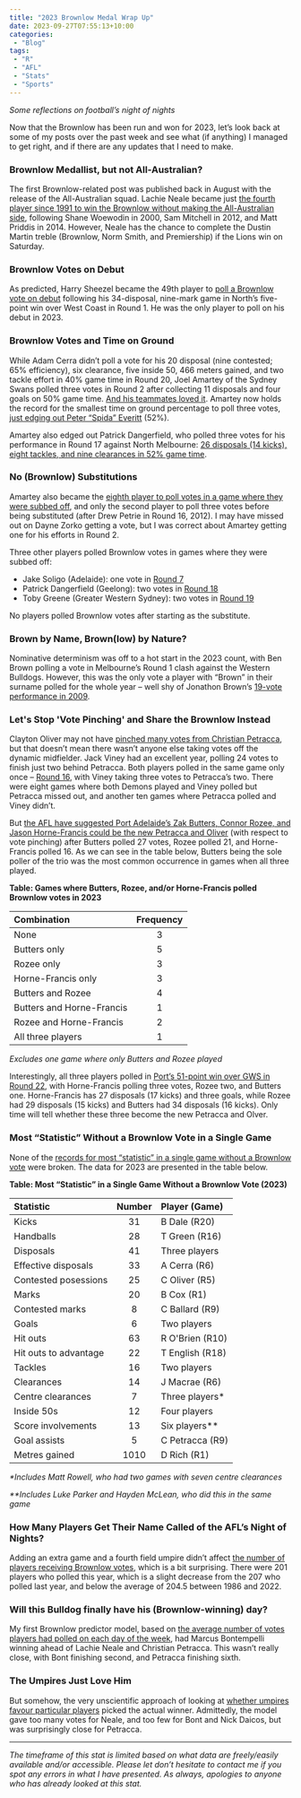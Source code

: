 ```yaml
---
title: "2023 Brownlow Medal Wrap Up"
date: 2023-09-27T07:55:13+10:00
categories:
 - "Blog"
tags:
 - "R"
 - "AFL" 
 - "Stats"
 - "Sports"
---
```


*Some reflections on football’s night of nights*

<!--more-->

Now that the Brownlow has been run and won for 2023, let’s look back at some of my posts over the past week and see what (if anything) I managed to get right, and if there are any updates that I need to make.

### Brownlow Medallist, but not All-Australian?

The first Brownlow-related post was published back in August with the release of the All-Australian squad. Lachie Neale became just [the fourth player since 1991 to win the Brownlow without making the All-Australian side](https://www.lincolntracy.com/posts/brownlow-aa/), following Shane Woewodin in 2000, Sam Mitchell in 2012, and Matt Priddis in 2014. However, Neale has the chance to complete the Dustin Martin treble (Brownlow, Norm Smith, and Premiership) if the Lions win on Saturday.

### Brownlow Votes on Debut

As predicted, Harry Sheezel became the 49th player to [poll a Brownlow vote on debut](https://www.lincolntracy.com/posts/brownlow-votes-on-debut/) following his 34-disposal, nine-mark game in North’s five-point win over West Coast in Round 1. He was the only player to poll on his debut in 2023.

### Brownlow Votes and Time on Ground

While Adam Cerra didn’t poll a vote for his 20 disposal (nine contested; 65% efficiency), six clearance, five inside 50, 466 meters gained, and two tackle effort in 40% game time in Round 20, Joel Amartey of the Sydney Swans polled three votes in Round 2 after collecting 11 disposals and four goals on 50% game time. [And his teammates loved it](https://www.facebook.com/watch/?v=5861730190596875). Amartey now holds the record for the smallest time on ground percentage to poll three votes, [just edging out Peter “Spida” Everitt](https://www.lincolntracy.com/posts/brownlow-votes-tog/#:~:text=Former%20St%20Kilda%2C%20Hawthorn%2C%20and%20Sydney%20ruckman%20Peter%20%E2%80%9CSpida%E2%80%9D%20Everitt%20holds%20the%20record%20for%20the%20smallest%20time%20on%20ground%20percentage%20to%20earn%20three%20Brownlow%20votes%20(52%25)%20when%20Sydney%20defeated%20Richmond%20by%2016%20points%20in%20Round%202%2C%202007.) (52%). 

Amartey also edged out Patrick Dangerfield, who polled three votes for his performance in Round 17 against North Melbourne: [26 disposals (14 kicks), eight tackles, and nine clearances in 52% game time](https://afltables.com/afl/stats/games/2023/091220230709.html). 

### No (Brownlow) Substitutions

Amartey also became the [eighth player to poll votes in a game where they were subbed off](https://www.lincolntracy.com/posts/no-brownlow-substitutions/#:~:text=Seven%20players%20have%20polled%20Brownlow%20votes%20in%20games%20where%20they%20were%20subbed%20off), and only the second player to poll three votes before being substituted (after Drew Petrie in Round 16, 2012). I may have missed out on Dayne Zorko getting a vote, but I was correct about Amartey getting one for his efforts in Round 2. 

Three other players polled Brownlow votes in games where they were subbed off:
- Jake Soligo (Adelaide): one vote in [Round 7](https://afltables.com/afl/stats/games/2023/010420230430.html)
- Patrick Dangerfield (Geelong): two votes in [Round 18](https://afltables.com/afl/stats/games/2023/050920230715.html)
- Toby Greene (Greater Western Sydney): two votes in [Round 19](https://afltables.com/afl/stats/games/2023/202120230723.html)

No players polled Brownlow votes after starting as the substitute. 

### Brown by Name, Brown(low) by Nature?

Nominative determinism was off to a hot start in the 2023 count, with Ben Brown polling a vote in Melbourne’s Round 1 clash against the Western Bulldogs. However, this was the only vote a player with “Brown” in their surname polled for the whole year – well shy of Jonathon Brown’s [19-vote performance in 2009](https://www.lincolntracy.com/posts/brown-name-nature/#:~:text=19%20votes%20was%20good%20enough%20for%20fourth). 

### Let's Stop 'Vote Pinching' and Share the Brownlow Instead

Clayton Oliver may not have [pinched many votes from Christian Petracca](https://www.lincolntracy.com/posts/sharing-the-brownlow/), but that doesn’t mean there wasn’t anyone else taking votes off the dynamic midfielder. Jack Viney had an excellent year, polling 24 votes to finish just two behind Petracca. Both players polled in the same game only once – [Round 16](https://afltables.com/afl/stats/games/2023/112120230702.html), with Viney taking three votes to Petracca’s two. There were eight games where both Demons played and Viney polled but Petracca missed out, and another ten games where Petracca polled and Viney didn’t. 

But [the AFL have suggested Port Adelaide’s Zak Butters, Connor Rozee, and Jason Horne-Francis could be the new Petracca and Oliver](https://www.afl.com.au/news/1041547/brownlow-talking-points-young-guns-fire-swans-final-fling-falls-short#:~:text=The%20new%20Oliver%20and%20Petracca%3F) (with respect to vote pinching) after Butters polled 27 votes, Rozee polled 21, and Horne-Francis polled 16. As we can see in the table below, Butters being the sole poller of the trio was the most common occurrence in games when all three played.

**Table: Games where Butters, Rozee, and/or Horne-Francis polled Brownlow votes in 2023**

<center>

| Combination               | Frequency |
| :------------------------ | :-------: |
| None                      | 3         |
| Butters only              | 5         |
| Rozee only                | 3         |
| Horne-Francis only        | 3         |
| Butters and Rozee         | 4         |
| Butters and Horne-Francis | 1         |
| Rozee and Horne-Francis   | 2         |
| All three players         | 1         |

</center>

*Excludes one game where only Butters and Rozee played*

Interestingly, all three players polled in [Port’s 51-point win over GWS in Round 22](https://afltables.com/afl/stats/games/2023/132120230813.html), with Horne-Francis polling three votes, Rozee two, and Butters one. Horne-Francis has 27 disposals (17 kicks) and three goals, while Rozee had 29 disposals (15 kicks) and Butters had 34 disposals (16 kicks). Only time will tell whether these three become the new Petracca and Olver. 

### Most “Statistic” Without a Brownlow Vote in a Single Game

None of the [records for most “statistic” in a single game without a Brownlow vote](https://www.lincolntracy.com/posts/most-stats-without-brownlow-vote/#:~:text=Table%3A%20Most%20%E2%80%9CStatistic%E2%80%9D%20Without%20a%20Brownlow%20Vote%20in%20a%20Single%20Game%2C%201984%2D2022) were broken. The data for 2023 are presented in the table below. 

**Table: Most “Statistic” in a Single Game Without a Brownlow Vote (2023)**

<center>

| Statistic             | Number | Player (Game)   |
| :-------------------- | :----: | :-------------- |
| Kicks                 | 31     | B Dale (R20)    |
| Handballs             | 28     | T Green (R16)   |
| Disposals             | 41     | Three players   |
| Effective disposals   | 33     | A Cerra (R6)    |
| Contested posessions  | 25     | C Oliver (R5)   |
| Marks                 | 20     | B Cox (R1)      |
| Contested marks       | 8      | C Ballard (R9)  |
| Goals                 | 6      | Two players     |
| Hit outs              | 63     | R O'Brien (R10) |
| Hit outs to advantage | 22     | T English (R18) |
| Tackles               | 16     | Two players     |
| Clearances            | 14     | J Macrae (R6)   |
| Centre clearances     | 7      | Three players*  |
| Inside 50s            | 12     | Four players    |
| Score involvements    | 13     | Six players**   |
| Goal assists          | 5      | C Petracca (R9) |
| Metres gained         | 1010   | D Rich (R1)     |

</center>

_*Includes Matt Rowell, who had two games with seven centre clearances_

_**Includes Luke Parker and Hayden McLean, who did this in the same game_

### How Many Players Get Their Name Called of the AFL’s Night of Nights?

Adding an extra game and a fourth field umpire didn’t affect [the number of players receiving Brownlow votes](https://www.lincolntracy.com/posts/unique-votegetters/), which is a bit surprising. There were 201 players who polled this year, which is a slight decrease from the 207 who polled last year, and below the average of 204.5 between 1986 and 2022.

### Will this Bulldog finally have his (Brownlow-winning) day?

My first Brownlow predictor model, based on [the average number of votes players had polled on each day of the week](https://www.lincolntracy.com/posts/brownlow-days/), had Marcus Bontempelli winning ahead of Lachie Neale and Christian Petracca. This wasn’t really close, with Bont finishing second, and Petracca finishing sixth.

### The Umpires Just Love Him

But somehow, the very unscientific approach of looking at [whether umpires favour particular players](https://www.lincolntracy.com/posts/brownlow-umpire/) picked the actual winner. Admittedly, the model gave too many votes for Neale, and too few for Bont and Nick Daicos, but was surprisingly close for Petracca. 

--- 

*The timeframe of this stat is limited based on what data are freely/easily available and/or accessible. Please let don’t hesitate to contact me if you spot any errors in what I have presented. As always, apologies to anyone who has already looked at this stat.*